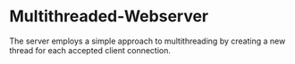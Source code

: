 # Multithreaded-Webserver
The server employs a simple approach to multithreading by creating a new thread for each accepted client connection.
